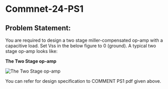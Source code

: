 # Commnet-24-PS1

## Problem Statement:

You are required to design a two stage miller-compensated op-amp with a capacitive load. Set Vss in the below figure to 0 (ground). A typical two stage op-amp looks like:

**The Two Stage op-amp**

![The Two Stage op-amp](https://github.com/Aryansh-kr/Commnet-24-PS1/assets/127012188/6428d521-5518-4080-ba08-725ba77fdf7a)

You can refer for design specification to COMMENT PS1 pdf given above.



